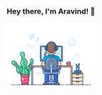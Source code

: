 ### Hey there, I'm Aravind! 👋




<!-- ![](https://github.com/Iaml3gend/iaml3gend/blob/main/123.gif) -->
<img src="https://github.com/Iaml3gend/iaml3gend/blob/main/123.gif" alt="drawing" width="200"/>
<!--

Here are some ideas to get you started:

- 🔭 I’m currently working on Data Analytics
- 🌱 I’m currently learning Data Engineering
- 👯 I’m looking to collaborate on ...
- 🤔 I’m looking for help with ...
- 💬 Ask me about ...
- 📫 How to reach me: ...
- ⚡ Fun fact: ...
-->

I'm a Software Development Engineer.         

- 🔭 I’m Currently working as a Data Engineer at [Nisum](https://www.nisum.com/).
- 🌱 I’ve worked in Frontend (Angular).

I love nature and the road trips that take me closer to it, always ready for another ⛰ 🌏

I write my thoughts here https://aravindvardhan.me/
